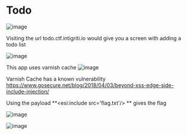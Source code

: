 # Todo

![image](https://user-images.githubusercontent.com/19681324/158509408-82d1e08b-6803-435d-96fd-ebd5f9371724.png)

Visiting the url todo.ctf.intigriti.io would give you a screen with adding a todo list 

![image](https://user-images.githubusercontent.com/19681324/158509556-2ab3e884-86ab-425a-8a6b-30984aad8390.png)

This app uses varnish cache
![image](https://user-images.githubusercontent.com/19681324/158509620-8a0cbd60-61aa-4d44-a17a-faac4f66dffd.png)

Varnish Cache has a known vulnerability https://www.gosecure.net/blog/2018/04/03/beyond-xss-edge-side-include-injection/

Using the payload **<esi:include src='flag.txt'/> ** gives the flag

![image](https://user-images.githubusercontent.com/19681324/158509911-5e65f6cd-a5b9-4cfc-be82-6d3233500f3e.png)

![image](https://user-images.githubusercontent.com/19681324/158509961-fde16472-efd1-4e3b-a2b9-ba56a6547445.png)

